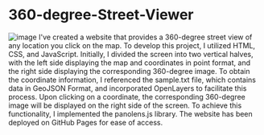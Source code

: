 # 360-degree-Street-Viewer

![image](https://user-images.githubusercontent.com/97256400/226448356-7e4f8f28-1ef5-4710-a242-befee4ac59e0.png)
I've created a website that provides a 360-degree street view of any location you click on the map. To develop this project, I utilized HTML, CSS, and JavaScript. Initially, I divided the screen into two vertical halves, with the left side displaying the map and coordinates in point format, and the right side displaying the corresponding 360-degree image. To obtain the coordinate information, I referenced the sample.txt file, which contains data in GeoJSON Format, and incorporated OpenLayers to facilitate this process.
Upon clicking on a coordinate, the corresponding 360-degree image will be displayed on the right side of the screen. To achieve this functionality, I implemented the panolens.js library. The website has been deployed on GitHub Pages for ease of access.
